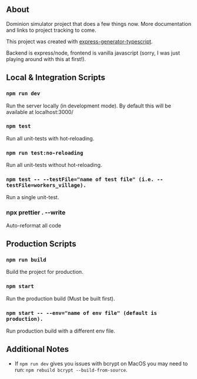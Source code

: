 ## About

Dominion simulator project that does a few things now. More documentation and links to project tracking to come.

This project was created with [express-generator-typescript](https://github.com/seanpmaxwell/express-generator-typescript).

Backend is express/node, frontend is vanilla javascript (sorry, I was just playing around with this at first!).

## Local & Integration Scripts

### `npm run dev`

Run the server locally (in development mode). By default this will be available at localhost:3000/

### `npm test`

Run all unit-tests with hot-reloading.

### `npm run test:no-reloading`

Run all unit-tests without hot-reloading.

### `npm test -- --testFile="name of test file" (i.e. --testFile=workers_village).`

Run a single unit-test.

### npx prettier . --write

Auto-reformat all code

## Production Scripts

### `npm run build`

Build the project for production.

### `npm start`

Run the production build (Must be built first).

### `npm start -- --env="name of env file" (default is production).`

Run production build with a different env file.

## Additional Notes

- If `npm run dev` gives you issues with bcrypt on MacOS you may need to run: `npm rebuild bcrypt --build-from-source`.
